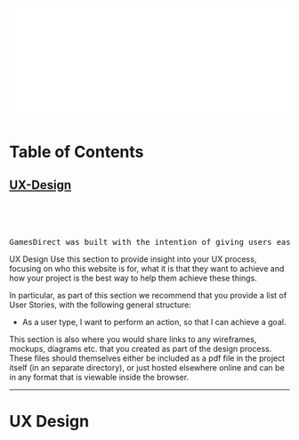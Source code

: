&nbsp;&nbsp;&nbsp;&nbsp;![Logo](assets/images/logo.png) 
# Table of Contents
## [UX-Design](#UX-Design)
<br><br><br>

<pre>GamesDirect was built with the intention of giving users easy to use access on the top rated games in 2020 and featured upcoming games of 2021.</pre>

UX Design
Use this section to provide insight into your UX process, focusing on who this website is for, what it is that they want to achieve and how your project is the best way to help them achieve these things.

In particular, as part of this section we recommend that you provide a list of User Stories, with the following general structure:
- As a user type, I want to perform an action, so that I can achieve a goal.

This section is also where you would share links to any wireframes, mockups, diagrams etc. that you created as part of the design process. These files should themselves either be included as a pdf file in the project itself (in an separate directory), or just hosted elsewhere online and can be in any format that is viewable inside the browser.

***
# UX Design







